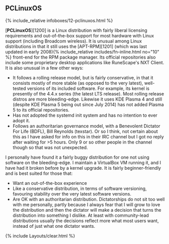 ## PCLinuxOS
{% include_relative infoboxes/12-pclinuxos.html %}

[**PCLinuxOS**][1200] is a Linux distribution with fairly liberal licensing requirements and out-of-the-box support for most hardware with Linux support (including Broadcom wireless). It is unusual among Linux distributions in that it still uses the [APT-RPM][1201] (which was last updated in early 2008){% include_relative includes/fn-inline.html no="10" %} front-end for the RPM package manager. Its official repositories also include some proprietary desktop applications like RuneScape's NXT Client. It is also unusual in a few other ways:

* It follows a rolling release model, but is fairly conservative, in that it consists mostly of more stable (as opposed to the very latest), well-tested versions of its included software. For example, its kernel is presently of the 4.4.x series (the latest LTS release). Most rolling release distros are more bleeding-edge. Likewise it uses KDE Plasma 4 and still (despite KDE Plasma 5 being out since July 2014) has not added Plasma 5 to its official repositories.
* Has not adopted the systemd init system and has no intention to ever adopt it. 
* Follows an authoritarian governance model, with a Benevolent Dictator For Life (BDFL), Bill Reynolds (texstar). Or so I think, not certain about this as I have asked for info on this in their IRC channel but I got no reply after waiting for >5 hours. Only 9 or so other people in the channel though so that was not unexpected. 

I personally have found it a fairly buggy distribution for one not using software on the bleeding-edge. I maintain a VirtualBox VM running it, and I have had it broken before by a kernel upgrade. It is fairly beginner-friendly and is best suited for those that:

* Want an out-of-the-box experience
* Like a conservative distribution, in terms of software versioning, favouring stability over the very latest software versions. 
* Are OK with an authoritarian distribution. Dictatorships do not sit too well with me personally, partly because I always fear that I will grow to love the distribution and then the dictator will make a decision that turns the distribution into something I dislike. At least with community-lead distributions usually the decisions reflect more what most users want, instead of just what one dictator wants.  

{% include Layouts/clear.html %}
